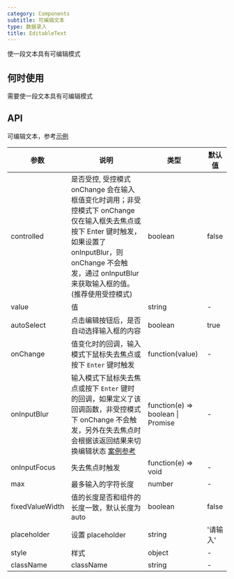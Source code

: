 ```yaml
---
category: Components
subtitle: 可编辑文本
type: 数据录入
title: EditableText
---
```


使一段文本具有可编辑模式

## 何时使用

需要使一段文本具有可编辑模式

## API

可编辑文本，参考[示例](#components-input-demo-text)

| 参数 | 说明 | 类型 | 默认值 |
| --- | --- | --- | --- |
| controlled | 是否受控, 受控模式 onChange 会在输入框值变化时调用；非受控模式下 onChange 仅在输入框失去焦点或按下 Enter 键时触发，如果设置了 onInputBlur，则 onChange 不会触发，通过 onInputBlur 来获取输入框的值。(推荐使用受控模式) | boolean | false |
| value | 值 | string | - |
| autoSelect | 点击编辑按钮后，是否自动选择输入框的内容 | boolean | true |
| onChange | 值变化时的回调，输入模式下鼠标失去焦点或按下 `Enter` 键时触发 | function(value) | - |
| onInputBlur | 输入模式下鼠标失去焦点或按下 `Enter` 键时的回调，如果定义了该回调函数，非受控模式下 onChange 不会触发，另外在失去焦点时会根据该返回结果来切换编辑状态 [案例参考](#components-editable-text-demo-text) | function(e) => boolean \| Promise | - |
| onInputFocus | 失去焦点时触发 | function(e) => void | - |
| max | 最多输入的字符长度 | number | - |
| fixedValueWidth | 值的长度是否和组件的长度一致，默认长度为 auto | boolean | false |
| placeholder | 设置 placeholder | string | '请输入' |
| style | 样式 | object | - |
| className | className | string | - |
